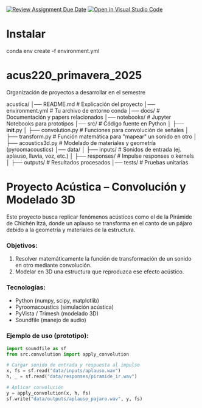 [![Review Assignment Due Date](https://classroom.github.com/assets/deadline-readme-button-22041afd0340ce965d47ae6ef1cefeee28c7c493a6346c4f15d667ab976d596c.svg)](https://classroom.github.com/a/2v3aT_hm)
[![Open in Visual Studio Code](https://classroom.github.com/assets/open-in-vscode-2e0aaae1b6195c2367325f4f02e2d04e9abb55f0b24a779b69b11b9e10269abc.svg)](https://classroom.github.com/online_ide?assignment_repo_id=20160252&assignment_repo_type=AssignmentRepo)

# Instalar 

conda env create -f environment.yml

# acus220_primavera_2025
Organización de proyectos a desarrollar en el semestre

acustica/
│── README.md                # Explicación del proyecto
│── environment.yml           # Tu archivo de entorno conda
│── docs/                     # Documentación y papers relacionados
│── notebooks/                # Jupyter Notebooks para prototipos
│── src/                      # Código fuente en Python
│   ├── __init__.py
│   ├── convolution.py        # Funciones para convolución de señales
│   ├── transform.py          # Función matemática para "mapear" un sonido en otro
│   ├── acoustics3d.py        # Modelado de materiales y geometría (pyroomacoustics)
│── data/
│   ├── inputs/               # Sonidos de entrada (ej. aplauso, lluvia, voz, etc.)
│   ├── responses/            # Impulse responses o kernels
│   ├── outputs/              # Resultados procesados
│── tests/                    # Pruebas unitarias

# Proyecto Acústica – Convolución y Modelado 3D

Este proyecto busca replicar fenómenos acústicos como el de la Pirámide de Chichén Itzá, donde un aplauso se transforma en el canto de un pájaro debido a la geometría y materiales de la estructura.

### Objetivos:
1. Resolver matemáticamente la función de transformación de un sonido en otro mediante convolución.
2. Modelar en 3D una estructura que reproduzca ese efecto acústico.

### Tecnologías:
- Python (numpy, scipy, matplotlib)
- Pyroomacoustics (simulación acústica)
- PyVista / Trimesh (modelado 3D)
- Soundfile (manejo de audio)

### Ejemplo de uso (prototipo):
```python
import soundfile as sf
from src.convolution import apply_convolution

# Cargar sonido de entrada y respuesta al impulso
x, fs = sf.read("data/inputs/aplauso.wav")
h, _ = sf.read("data/responses/piramide_ir.wav")

# Aplicar convolución
y = apply_convolution(x, h, fs)
sf.write("data/outputs/aplauso_pajaro.wav", y, fs)
